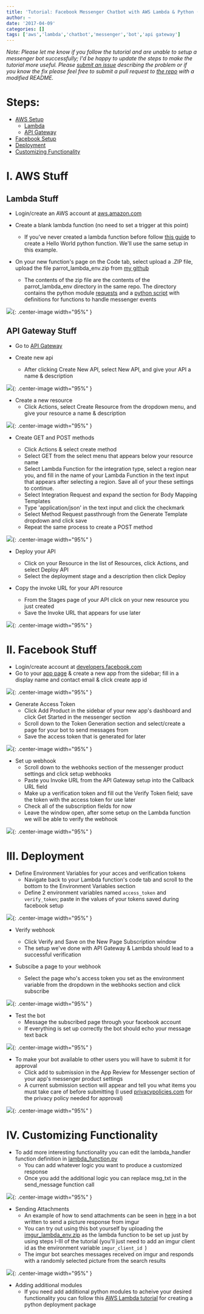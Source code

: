 ```yaml
---
title: 'Tutorial: Facebook Messenger Chatbot with AWS Lambda & Python (written by an R programmer)'
author: ~
date: '2017-04-09'
categories: []
tags: ['aws','lambda','chatbot','messenger','bot','api gateway']
---
```


_Note: Please let me know if you follow the tutorial and are unable to setup a messenger bot successfully; I'd be happy to update the steps to make the tutorial more useful. Please [submit an issue](https://github.com/AdamSpannbauer/aws_python_messenger/issues) describing the problem or if you know the fix please feel free to submit a pull request to [the repo](https://github.com/AdamSpannbauer/aws_python_messenger#fork-destination-box) with a modified README._

# Steps:

  * [AWS Setup](#i-aws-stuff)
     + [Lambda](#lambda-stuff)
     + [API Gateway](#api-gateway-stuff)
  * [Facebook Setup](#ii-facebook-stuff)
  * [Deployment](#iii-deployment)
  * [Customizing Functionality](#iv-customizing-functionality)


# I. AWS Stuff

## Lambda Stuff

* Login/create an AWS account at [aws.amazon.com](https://aws.amazon.com/)

* Create a blank lambda function (no need to set a trigger at this point)
   + If you've never created a lambda function before follow [this guide](http://docs.aws.amazon.com/lambda/latest/dg/get-started-create-function.html) to create a Hello World python function.  We'll use the same setup in this example.

* On your new function's page on the Code tab, select upload a .ZIP file, upload the file parrot\_lambda\_env.zip from [my github](https://github.com/AdamSpannbauer/aws_python_messenger)
  + The contents of the zip file are the contents of the parrot\_lambda\_env directory in the same repo.  The directory contains the python module [requests]() and a [python script](https://github.com/AdamSpannbauer/aws_python_messenger/blob/master/parrot_lambda_env/lambda_function.py) with definitions for functions to handle messenger events

![](/assets/2017/04/upload_zip.png){: .center-image width="95%" }

## API Gateway Stuff

* Go to [API Gateway](https://console.aws.amazon.com/apigateway) 

* Create new api
  + After clicking Create New API, select New API, and give your API a name & description

![](/assets/2017/04/click_create_api.png){: .center-image width="95%" }

* Create a new resource
  + Click Actions, select Create Resource from the dropdown menu, and give your resource a name & description

![](/assets/2017/04/click_create_resource.png){: .center-image width="95%" }

* Create GET and POST methods

  + Click Actions & select create method
  + Select GET from the select menu that appears below your resource name
  + Select Lambda Function for the integration type, select a region near you, and fill in the name of your Lambda Function in the text input that appears after selecting a region.  Save all of your these settings to continue.
  + Select Integration Request and expand the section for Body Mapping Templates
  + Type 'application/json' in the text input and click the checkmark
  + Select Method Request passthrough from the Generate Template dropdown and click save
  + Repeat the same process to create a POST method

![](/assets/2017/04/select_method_request_passthrough.png){: .center-image width="95%" }

* Deploy your API
  + Click on your Resource in the list of Resources, click Actions, and select Deploy API
  + Select the deployment stage and a description then click Deploy

* Copy the invoke URL for your API resource
  + From the Stages page of your API click on your new resource you just created
  + Save the Invoke URL that appears for use later

![](/assets/2017/04/copy_invoke_url.png){: .center-image width="95%" }

# II. Facebook Stuff

* Login/create account at [developers.facebook.com](https://developers.facebook.com)
* Go to your [app page](https://developers.facebook.com/apps) & create a new app from the sidebar; fill in a display name and contact email & click create app id

![](/assets/2017/04/create_new_app.png){: .center-image width="95%" }

* Generate Access Token
  + Click Add Product in the sidebar of your new app's dashboard and click Get Started in the messenger section
  + Scroll down to the Token Generation section and select/create a page for your bot to send messages from
  + Save the access token that is generated for later

![](/assets/2017/04/token_generation.png){: .center-image width="95%" }

* Set up webhook
  + Scroll down to the webhooks section of the messenger product settings and click setup webhooks
  + Paste you Invoke URL from the API Gateway setup into the Callback URL field
  + Make up a verification token and fill out the Verify Token field; save the token with the access token for use later
  + Check all of the subscription fields for now
  + Leave the window open, after some setup on the Lambda function we will be able to verify the webhook

![](/assets/2017/04/webhook_setup.png){: .center-image width="95%" }

# III. Deployment

* Define Environment Variables for your acces and verification tokens
  + Navigate back to your Lambda function's code tab and scroll to the bottom to the Environment Variables section
  + Define 2 environment variables named `access_token` and `verify_token`; paste in the values of your tokens saved during facebook setup

![](/assets/2017/04/environment_vars.png){: .center-image width="95%" }


* Verify webhook
  + Click Verify and Save on the New Page Subscription window
  + The setup we've done with API Gateway & Lambda should lead to a successful verification

* Subscibe a page to your webhook 
  + Select the page who's access token you set as the environment variable from the dropdown in the webhooks section and click subscribe

![](/assets/2017/04/subscribe_page.png){: .center-image width="95%" }

* Test the bot
  + Message the subscribed page through your facebook account
  + If everything is set up correctly the bot should echo your message text back

![](/assets/2017/04/test_msg.png){: .center-image width="95%" }

* To make your bot available to other users you will have to submit it for approval
  + Click add to submission in the App Review for Messenger section of your app's messenger product settings 
  + A current submission section will appear and tell you what items you must take care of before submitting (I used [privacypolicies.com](http://privacypolicies.com) for the privacy policy needed for approval)

![](/assets/2017/04/submit_for_approval.png){: .center-image width="95%" }

# IV. Customizing Functionality

* To add more interesting functionality you can edit the lambda\_handler function definition in [lambda\_function.py](https://github.com/AdamSpannbauer/aws_python_messenger/blob/master/parrot_lambda_env/lambda_function.py)
  + You can add whatever logic you want to produce a customized response 
  + Once you add the additional logic you can replace msg\_txt in the send\_message function call

![](/assets/2017/04/lambda_handler.png){: .center-image width="95%" }

* Sending Attachments
  + An example of how to send attachments can be seen in [here](https://github.com/AdamSpannbauer/aws_python_messenger/tree/master/imgur_lambda_env/lambda_function.py) in a bot written to send a picture response from imgur
  + You can try out using this bot yourself by uploading the [imgur\_lambda\_env.zip](https://github.com/AdamSpannbauer/aws_python_messenger/blob/master/imgur_lambda_env.zip) as the lambda function to be set up just by using steps I-III of the tutorial (you'll just need to add an imgur client id as the environment variable `imgur_client_id `)
  + The imgur bot searches messages received on imgur and responds with a randomly selected picture from the search results

![](/assets/2017/04/send_attachment.png){: .center-image width="95%" }


* Adding additional modules
  + If you need add additional python modules to acheive your desired functionality you can follow this [AWS Lambda tutorial](http://docs.aws.amazon.com/lambda/latest/dg/lambda-python-how-to-create-deployment-package.html) for creating a python deployment package
